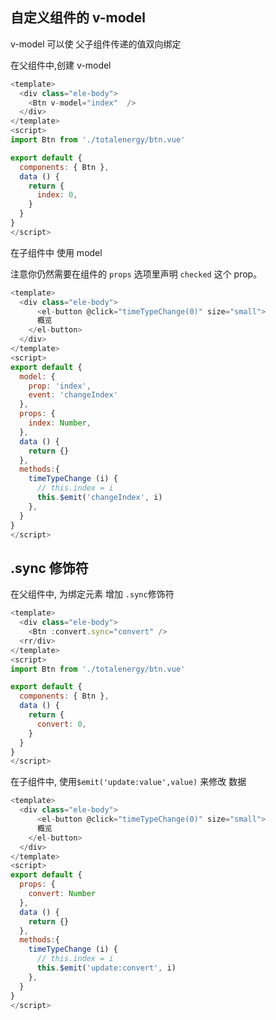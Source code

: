 ## 自定义组件的 v-model

v-model 可以使 父子组件传递的值双向绑定

在父组件中,创建 v-model

```js
<template>
  <div class="ele-body">
    <Btn v-model="index"  />
  </div>
</template>
<script>
import Btn from './totalenergy/btn.vue'

export default {
  components: { Btn },
  data () {
    return {
      index: 0,
    }
  }
}
</script>
```

在子组件中 使用 model  

<p class="tip">注意你仍然需要在组件的 <code>props</code> 选项里声明 <code>checked</code> 这个 prop。</p>

```js
<template>
  <div class="ele-body">
      <el-button @click="timeTypeChange(0)" size="small">
      概览
    </el-button>
  </div>
</template>
<script>
export default {
  model: {
    prop: 'index',
    event: 'changeIndex'
  },
  props: {
    index: Number,
  },
  data () {
    return {}
  },
  methods:{
    timeTypeChange (i) {
      // this.index = i
      this.$emit('changeIndex', i)
    },
  }
}
</script>

```

## .sync 修饰符

在父组件中, 为绑定元素 增加 `.sync`修饰符

```js
<template>
  <div class="ele-body">
    <Btn :convert.sync="convert" />
  <rr/div>
</template>
<script>
import Btn from './totalenergy/btn.vue'

export default {
  components: { Btn },
  data () {
    return {
      convert: 0,
    }
  }
}
</script>

```
在子组件中, 使用` $emit('update:value',value) ` 来修改 数据

```js
<template>
  <div class="ele-body">
      <el-button @click="timeTypeChange(0)" size="small">
      概览
    </el-button>
  </div>
</template>
<script>
export default {
  props: {
    convert: Number
  },
  data () {
    return {}
  },
  methods:{
    timeTypeChange (i) {
      // this.index = i
      this.$emit('update:convert', i)
    },
  }
}
</script>

```





